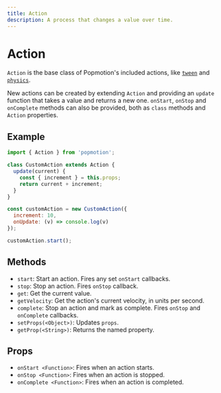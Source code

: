 ```yaml
---
title: Action
description: A process that changes a value over time.
---
```


# Action

`Action` is the base class of Popmotion's included actions, like [`tween`](/docs/actions/tween.md) and [`physics`](/docs/actions/physics.md).

New actions can be created by extending `Action` and providing an `update` function that takes a value and returns a new one. `onStart`, `onStop` and `onComplete` methods can also be provided, both as `class` methods and `Action` properties.

## Example

```javascript
import { Action } from 'popmotion';

class CustomAction extends Action {
  update(current) {
    const { increment } = this.props;
    return current + increment;
  }
}

const customAction = new CustomAction({
  increment: 10,
  onUpdate: (v) => console.log(v)
});

customAction.start();
```

## Methods

- `start`: Start an action. Fires any set `onStart` callbacks.
- `stop`: Stop an action. Fires `onStop` callback.
- `get`: Get the current value.
- `getVelocity`: Get the action's current velocity, in units per second.
- `complete`: Stop an action and mark as complete. Fires `onStop` and `onComplete` callbacks.
- `setProps(<Object>)`: Updates `props`.
- `getProp(<String>)`: Returns the named property.

## Props

- `onStart <Function>`: Fires when an action starts.
- `onStop <Function>`: Fires when an action is stopped.
- `onComplete <Function>`: Fires when an action is completed.
